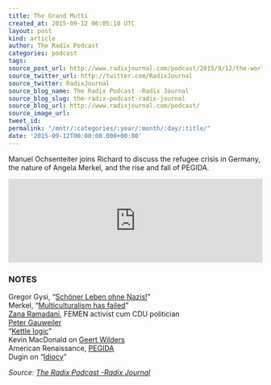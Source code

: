 ```yaml
---
title: The Grand Mutti
created_at: 2015-09-12 06:05:10 UTC
layout: post
kind: article
author: The Radix Podcast
categories: podcast
tags: 
source_post_url: http://www.radixjournal.com/podcast/2015/9/12/the-worlds-mutti
source_twitter_url: http://twitter.com/RadixJournal
source_twitter: RadixJournal
source_blog_name: The Radix Podcast -Radix Journal
source_blog_slug: the-radix-podcast-radix-journal
source_blog_url: http://www.radixjournal.com/podcast/
source_image_url: 
tweet_id: 
permalink: "/mntr/:categories/:year/:month/:day/:title/"
date: '2015-09-12T00:00:00.000+00:00'
---
```

<p>Manuel Ochsenteiter joins Richard to discuss the refugee crisis in Germany, the nature of Angela Merkel, and the rise and fall of PEGIDA.</p><iframe scrolling="no" src="https://w.soundcloud.com/player/?url=https%3A//api.soundcloud.com/tracks/223490969&amp;color=ff5500&amp;auto_play=false&amp;hide_related=false&amp;show_comments=true&amp;show_user=true&amp;show_reposts=false" width="100%" frameborder="no" height="166"></iframe><h3 id="notes">NOTES</h3><p>Gregor Gysi, “<a href="https://www.youtube.com/watch?v=riQh4Qpvxm4">Schöner Leben ohne Nazis!</a>" <br>
Merkel, “<a href="http://www.bbc.com/news/world-europe-11559451">Multiculturalism has failed</a>" <br>
<a href="http://www.zeit.de/2014/52/zana-ramadani-femen-cdu">Zana Ramadani</a>, FEMEN activist cum CDU politician <br>
<a href="https://en.wikipedia.org/wiki/Peter_Gauweiler">Peter Gauweiler</a> <br>
“<a href="https://en.wikipedia.org/wiki/Peter_Gauweiler">Kettle logic</a>” <br>
Kevin MacDonald on <a href="http://www.radixjournal.com/altright-archive/altright-archive/main/the-magazine/the-wilders-syndrome?rq=geert%20wilders">Geert Wilders</a> <br>
American Renaissance, <a href="http://www.amren.com/features/2015/09/an-autopsy-of-pegida/">PEGIDA</a> <br>
Dugin on “<a href="http://www.radixjournal.com/blog/no341q77h2m1lnlwihijyqjqdrg5x9">Idiocy</a>”  </p><div class="">
    <i>Source: <a href="http://www.radixjournal.com/podcast/">The Radix Podcast -Radix Journal</a></i>
</div>
